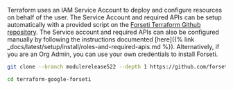 Terraform uses an IAM Service Account to deploy and configure resources on behalf of the user.  The Service Account and required APIs can be setup automatically with a provided script on the 
[Forseti Terraform Github repository](https://github.com/forseti-security/terraform-google-forseti/blob/master/helpers/setup.sh). 
The Service account and required APIs can also be configured manually by following 
the instructions documented [here]({% link _docs/latest/setup/install/roles-and-required-apis.md %}). Alternatively, if you are an Org Admin, you can use your own credentials to install Forseti.

```bash
git clone --branch modulerelease522 --depth 1 https://github.com/forseti-security/terraform-google-forseti.git
```

```bash
cd terraform-google-forseti
```
